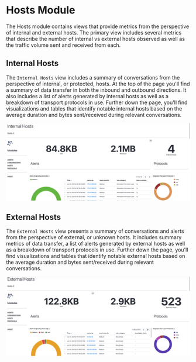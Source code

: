 # Hosts Module

The Hosts module contains views that provide metrics from the perspective of internal and external hosts.  The primary view includes several metrics that describe the number of internal vs external hosts observed as well as the traffic volume sent and received from each.  

## Internal Hosts

The `Internal Hosts` view includes a summary of conversations from the perspective of internal, or protected, hosts.  At the top of the page you'll find a summary of data transfer in both the inbound and outbound directions. It also includes a list of alerts generated by internal hosts as well as a breakdown of transport protocols in use.  Further down the page, you'll find visualizations and tables that identify notable internal hosts based on the average duration and bytes sent/received during relevant conversations.

<p align="center">
    <img src="../../../data/img/kibana_internal_hosts_view.png" />
</p>

## External Hosts

The `External Hosts` view presents a summary of conversations and alerts from the perspective of external, or unknown hosts. It includes summary metrics of data transfer, a list of alerts generated by external hosts as well as a breakdown of transport protocols in use.  Further down the page, you'll find visualizations and tables that identify notable external hosts based on the average duration and bytes sent/received during relevant conversations.

<p align="center">
    <img src="../../../data/img/kibana_external_hosts_view.png" />
</p>